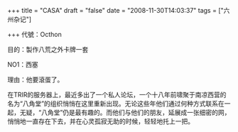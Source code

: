 +++
title = "CASA"
draft = "false"
date = "2008-11-30T14:03:37"
tags = ["六州杂记"]


+++
代號：Octhon
  
目的：製作八荒之外卡牌一套
  
NO1：西塞
  
理由：他要滾蛋了。
  
在TRIR的服务器上，最近多出了一个私人论坛，一个十八年前啸聚于南凉西营的名为“八角堂”的组织悄悄在这里重新出现。无论这些年他们通过何种方式联系在一起，无疑，“八角堂”仍是最有趣的。而他们与他们的朋友，延展成一张细密的网，悄悄地一直存在下去，并在心灵孤寂无助的时候，轻轻地托上一把。